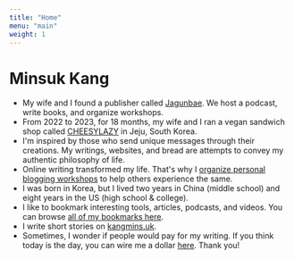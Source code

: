 ```yaml
---
title: "Home"
menu: "main"
weight: 1
---
```


# Minsuk Kang

- My wife and I found a publisher called [Jagunbae](https://en.jagunbae.com/). We host a podcast, write books, and organize workshops.
- From 2022 to 2023, for 18 months, my wife and I ran a vegan sandwich shop called [CHEESYLAZY](https://reviews.cheesylazy.com/) in Jeju, South Korea.
- I'm inspired by those who send unique messages through their creations. My writings, websites, and bread are attempts to convey my authentic philosophy of life.
- Online writing transformed my life. That's why I [organize personal blogging workshops](https://kangminsuk.com/blog/workshops/) to help others experience the same.
- I was born in Korea, but I lived two years in China (middle school) and eight years in the US (high school & college).
- I like to bookmark interesting tools, articles, podcasts, and videos. You can browse [all of my bookmarks here](https://links.kangminsuk.com/bookmarks/shared).
- I write short stories on [kangmins.uk](https://kangmins.uk).
- Sometimes, I wonder if people would pay for my writing. If you think today is the day, you can wire me a dollar [here](https://buy.stripe.com/7sIeWh0Crbe67hS4gh). Thank you!